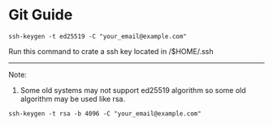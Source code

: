 # Git Guide

```shell
ssh-keygen -t ed25519 -C "your_email@example.com"
```

Run this command to crate a ssh key located in /$HOME/.ssh


---
Note:
1. Some old systems may not support ed25519 algorithm so some old algorithm may be used like rsa.
```shell
ssh-keygen -t rsa -b 4096 -C "your_email@example.com"
```
